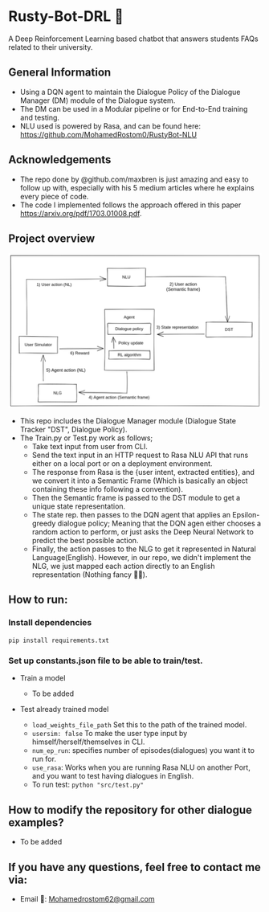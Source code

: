 # Rusty-Bot-DRL 🤖
A Deep Reinforcement Learning based chatbot that answers students FAQs related to their university.

## General Information
  - Using a DQN agent to maintain the Dialogue Policy of the Dialogue Manager (DM) module of the Dialogue system.
  - The DM can be used in a Modular pipeline or for End-to-End training and testing.
  - NLU used is powered by Rasa, and can be found here: https://github.com/MohamedRostom0/RustyBot-NLU
  
## Acknowledgements
  - The repo done by @github.com/maxbren is just amazing and easy to follow up with, especially with his 5 medium articles where he explains every piece of code. 
  - The code I implemented follows the approach offered in this paper https://arxiv.org/pdf/1703.01008.pdf.
  
## Project overview
  ![alt text](https://github.com/MohamedRostom0/Rusty-Bot-DRL/blob/main/RustyBot2(NL).png)
  - This repo includes the Dialogue Manager module (Dialogue State Tracker "DST", Dialogue Policy).
  - The Train.py or Test.py work as follows;
    - Take text input from user from CLI.
    - Send the text input in an HTTP request to Rasa NLU API that runs either on a local port or on a deployment environment.
    - The response from Rasa is the {user intent, extracted entities}, and we convert it into a Semantic Frame (Which is basically an object containing           these info following a convention).
    - Then the Semantic frame is passed to the DST module to get a unique state representation.
    - The state rep. then passes to the DQN agent that applies an Epsilon-greedy dialogue policy; Meaning that the DQN agen either chooses a random action        to perform, or just asks the Deep Neural Network to predict the best possible action.
    - Finally, the action passes to the NLG to get it represented in Natural Language(English). However, in our repo, we didn't implement the NLG, we just      mapped each action directly to an English representation (Nothing fancy 🤷‍♂️).

## How to run:
  ### Install dependencies
  `pip install requirements.txt`
  
  ### Set up constants.json file to be able to train/test.
  - Train a model
    - To be added
  
  - Test already trained model
    - `load_weights_file_path` Set this to the path of the trained model.
    - `usersim: false` To make the user type input by himself/herself/themselves in CLI.
    - `num_ep_run`: specifies number of episodes(dialogues) you want it to run for.
    - `use_rasa`: Works when you are running Rasa NLU on another Port, and you want to test having dialogues in English.
    - To run test: `python "src/test.py"`
  

## How to modify the repository for other dialogue examples?
  - To be added
  
## If you have any questions, feel free to contact me via:
  - Email 📧: Mohamedrostom62@gmail.com


